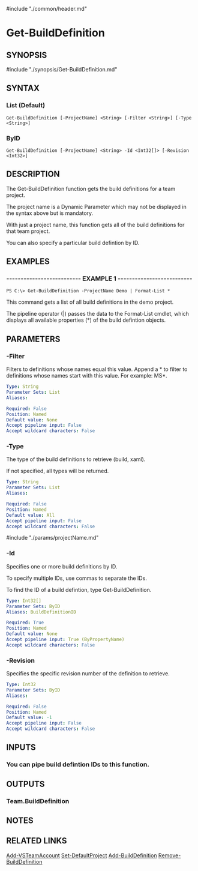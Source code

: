 #include "./common/header.md"

# Get-BuildDefinition

## SYNOPSIS
#include "./synopsis/Get-BuildDefinition.md"

## SYNTAX

### List (Default)
```
Get-BuildDefinition [-ProjectName] <String> [-Filter <String>] [-Type <String>]
```

### ByID
```
Get-BuildDefinition [-ProjectName] <String> -Id <Int32[]> [-Revision <Int32>]
```

## DESCRIPTION
The Get-BuildDefinition function gets the build definitions for a team
project.

The project name is a Dynamic Parameter which may not be displayed
in the syntax above but is mandatory.

With just a project name, this function gets all of the build definitions
for that team project.

You can also specify a particular build defintion
by ID.

## EXAMPLES

### -------------------------- EXAMPLE 1 --------------------------
```
PS C:\> Get-BuildDefinition -ProjectName Demo | Format-List *
```

This command gets a list of all build definitions in the demo project.

The pipeline operator (|) passes the data to the Format-List cmdlet, which
displays all available properties (*) of the build defintion objects.

## PARAMETERS

### -Filter
Filters to definitions whose names equal this value.
Append a * to filter to definitions whose names start with this value.
For example: MS*.

```yaml
Type: String
Parameter Sets: List
Aliases: 

Required: False
Position: Named
Default value: None
Accept pipeline input: False
Accept wildcard characters: False
```

### -Type
The type of the build definitions to retrieve (build, xaml).

If not specified, all types will be returned.

```yaml
Type: String
Parameter Sets: List
Aliases: 

Required: False
Position: Named
Default value: All
Accept pipeline input: False
Accept wildcard characters: False
```

#include "./params/projectName.md"

### -Id
Specifies one or more build definitions by ID.

To specify multiple IDs, use commas to separate the IDs.

To find the ID of a build defintion, type Get-BuildDefinition.

```yaml
Type: Int32[]
Parameter Sets: ByID
Aliases: BuildDefinitionID

Required: True
Position: Named
Default value: None
Accept pipeline input: True (ByPropertyName)
Accept wildcard characters: False
```

### -Revision
Specifies the specific revision number of the definition to retrieve.

```yaml
Type: Int32
Parameter Sets: ByID
Aliases: 

Required: False
Position: Named
Default value: -1
Accept pipeline input: False
Accept wildcard characters: False
```

## INPUTS

### You can pipe build defintion IDs to this function.

## OUTPUTS

### Team.BuildDefinition

## NOTES

## RELATED LINKS

[Add-VSTeamAccount](Add-VSTeamAccount.md)
[Set-DefaultProject](Set-DefaultProject.md)
[Add-BuildDefinition](Add-BuildDefinition.md)
[Remove-BuildDefinition](Remove-BuildDefinition.md)